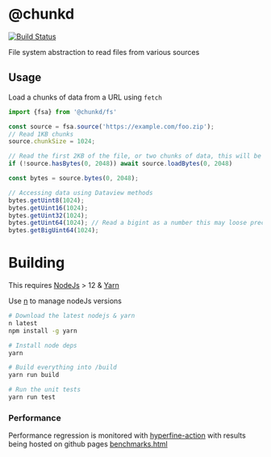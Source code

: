 # @chunkd

[![Build Status](https://github.com/blacha/chunkd/workflows/Main/badge.svg)](https://github.com/blacha/chunkd/actions)


File system abstraction to read files from various sources

## Usage

Load a chunks of data from a URL using `fetch`

```typescript
import {fsa} from '@chunkd/fs'

const source = fsa.source('https://example.com/foo.zip');
// Read 1KB chunks
source.chunkSize = 1024;

// Read the first 2KB of the file, or two chunks of data, this will be one HTTP Range requests
if (!source.hasBytes(0, 2048)) await source.loadBytes(0, 2048)

const bytes = source.bytes(0, 2048);

// Accessing data using Dataview methods
bytes.getUint8(1024);
bytes.getUint16(1024);
bytes.getUint32(1024);
bytes.getUint64(1024); // Read a bigint as a number this may loose precision
bytes.getBigUint64(1024);
```

# Building

This requires [NodeJs](https://nodejs.org/en/) > 12 & [Yarn](https://yarnpkg.com/en/)

Use [n](https://github.com/tj/n) to manage nodeJs versions

```bash
# Download the latest nodejs & yarn
n latest
npm install -g yarn

# Install node deps
yarn

# Build everything into /build
yarn run build

# Run the unit tests
yarn run test
```


### Performance

Performance regression is monitored with [hyperfine-action](https://github.com/blacha/hyperfine-action) with results being hosted on github pages [benchmarks.html](https://blacha.github.io/chunkd/benchmarks.html)